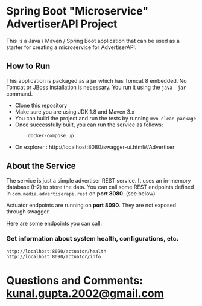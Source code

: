 # Spring Boot "Microservice" AdvertiserAPI Project

This is a Java / Maven / Spring Boot application that can be used as a starter for creating a microservice for AdvertiserAPI.

## How to Run 

This application is packaged as a jar which has Tomcat 8 embedded. No Tomcat or JBoss installation is necessary. You run it using the ```java -jar``` command.

* Clone this repository 
* Make sure you are using JDK 1.8 and Maven 3.x
* You can build the project and run the tests by running ```mvn clean package```
* Once successfully built, you can run the service as follows:
```
        docker-compose up

```
* On explorer : http://localhost:8080/swagger-ui.html#/Advertiser
## About the Service

The service is just a simple advertiser REST service. It uses an in-memory database (H2) to store the data. You can call some REST endpoints defined in ```com.media.advertiserapi.rest``` on **port 8080**. (see below)

Actuator endpoints are running on **port 8090**. They are not exposed through swagger.

Here are some endpoints you can call:

### Get information about system health, configurations, etc.

```
http://localhost:8090/actuator/health
http://localhost:8090/actuator/info
```
# Questions and Comments: kunal.gupta.2002@gmail.com





